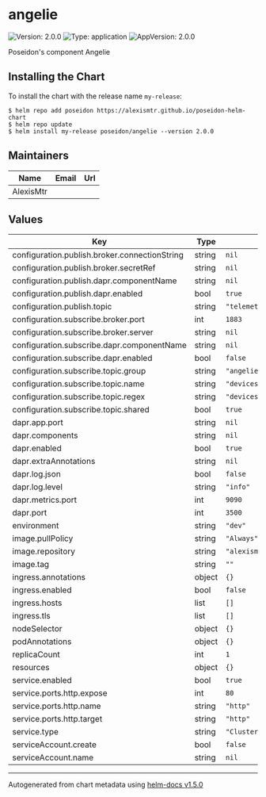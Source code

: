  
# angelie

![Version: 2.0.0](https://img.shields.io/badge/Version-2.0.0-informational?style=flat-square) ![Type: application](https://img.shields.io/badge/Type-application-informational?style=flat-square) ![AppVersion: 2.0.0](https://img.shields.io/badge/AppVersion-2.0.0-informational?style=flat-square)

Poseidon's component Angelie

## Installing the Chart

To install the chart with the release name `my-release`:

```console
$ helm repo add poseidon https://alexismtr.github.io/poseidon-helm-chart
$ helm repo update
$ helm install my-release poseidon/angelie --version 2.0.0
```

## Maintainers

| Name | Email | Url |
| ---- | ------ | --- |
| AlexisMtr |  |  |

## Values

| Key | Type | Default | Description |
|-----|------|---------|-------------|
| configuration.publish.broker.connectionString | string | `nil` |  |
| configuration.publish.broker.secretRef | string | `nil` |  |
| configuration.publish.dapr.componentName | string | `nil` |  |
| configuration.publish.dapr.enabled | bool | `true` |  |
| configuration.publish.topic | string | `"telemetry"` |  |
| configuration.subscribe.broker.port | int | `1883` |  |
| configuration.subscribe.broker.server | string | `nil` |  |
| configuration.subscribe.dapr.componentName | string | `nil` |  |
| configuration.subscribe.dapr.enabled | bool | `false` |  |
| configuration.subscribe.topic.group | string | `"angelie_device"` |  |
| configuration.subscribe.topic.name | string | `"devices/+/telemetry"` |  |
| configuration.subscribe.topic.regex | string | `"devices/(.*)/telemetry"` |  |
| configuration.subscribe.topic.shared | bool | `true` |  |
| dapr.app.port | string | `nil` |  |
| dapr.components | string | `nil` |  |
| dapr.enabled | bool | `true` |  |
| dapr.extraAnnotations | string | `nil` |  |
| dapr.log.json | bool | `false` |  |
| dapr.log.level | string | `"info"` |  |
| dapr.metrics.port | int | `9090` |  |
| dapr.port | int | `3500` |  |
| environment | string | `"dev"` |  |
| image.pullPolicy | string | `"Always"` |  |
| image.repository | string | `"alexismtr/angelie"` |  |
| image.tag | string | `""` |  |
| ingress.annotations | object | `{}` |  |
| ingress.enabled | bool | `false` |  |
| ingress.hosts | list | `[]` |  |
| ingress.tls | list | `[]` |  |
| nodeSelector | object | `{}` |  |
| podAnnotations | object | `{}` |  |
| replicaCount | int | `1` |  |
| resources | object | `{}` |  |
| service.enabled | bool | `true` |  |
| service.ports.http.expose | int | `80` |  |
| service.ports.http.name | string | `"http"` |  |
| service.ports.http.target | string | `"http"` |  |
| service.type | string | `"ClusterIP"` |  |
| serviceAccount.create | bool | `false` |  |
| serviceAccount.name | string | `nil` |  |

----------------------------------------------
Autogenerated from chart metadata using [helm-docs v1.5.0](https://github.com/norwoodj/helm-docs/releases/v1.5.0)